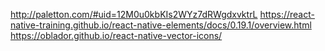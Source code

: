 http://paletton.com/#uid=12M0u0kbKIs2WYz7dRWgdxvktrL
https://react-native-training.github.io/react-native-elements/docs/0.19.1/overview.html
https://oblador.github.io/react-native-vector-icons/